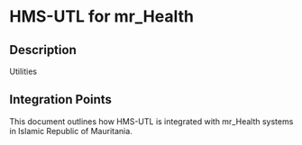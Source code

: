 # HMS-UTL for mr_Health

## Description

Utilities

## Integration Points

This document outlines how HMS-UTL is integrated with mr_Health systems in Islamic Republic of Mauritania.
